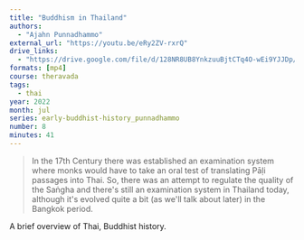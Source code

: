 ```yaml
---
title: "Buddhism in Thailand"
authors:
  - "Ajahn Punnadhammo"
external_url: "https://youtu.be/eRy2ZV-rxrQ"
drive_links:
  - "https://drive.google.com/file/d/128NR8UB8YnkzuuBjtCTq4O-wEi9YJJDp/view?usp=drivesdk"
formats: [mp4]
course: theravada
tags:
  - thai
year: 2022
month: jul
series: early-buddhist-history_punnadhammo
number: 8
minutes: 41
---
```


> In the 17th Century there was established an examination system where monks would have to take an oral test of translating Pāḷi passages into Thai. So, there was an attempt to regulate the quality of the Saṅgha and there's still an examination system in Thailand today, although it's evolved quite a bit (as we'll talk about later) in the Bangkok period.

A brief overview of Thai, Buddhist history.

